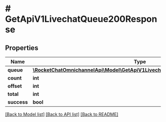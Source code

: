 # # GetApiV1LivechatQueue200Response

## Properties

Name | Type | Description | Notes
------------ | ------------- | ------------- | -------------
**queue** | [**\RocketChatOmnichannelApi\Model\GetApiV1LivechatQueue200ResponseQueueInner[]**](GetApiV1LivechatQueue200ResponseQueueInner.md) |  | [optional]
**count** | **int** |  | [optional]
**offset** | **int** |  | [optional]
**total** | **int** |  | [optional]
**success** | **bool** |  | [optional]

[[Back to Model list]](../../README.md#models) [[Back to API list]](../../README.md#endpoints) [[Back to README]](../../README.md)
